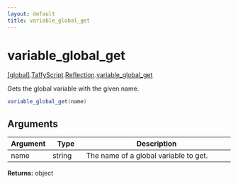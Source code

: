 ```yaml
---
layout: default
title: variable_global_get
---
```


# variable_global_get

[\[global\]]({{site.baseurl}}/docs/).[TaffyScript]({{site.baseurl}}/docs/TaffyScript/).[Reflection]({{site.baseurl}}/docs/TaffyScript/Reflection/).[variable_global_get]({{site.baseurl}}/docs/TaffyScript/Reflection/variable_global_get/)

Gets the global variable with the given name.

```cs
variable_global_get(name)
```

## Arguments

<table>
  <col width="15%">
  <col width="15%">
  <thead>
    <tr>
      <th>Argument</th>
      <th>Type</th>
      <th>Description</th>
    </tr>
  </thead>
  <tbody>
    <tr>
      <td>name</td>
      <td>string</td>
      <td>The name of a global variable to get.</td>
    </tr>
  </tbody>
</table>

**Returns:** object
